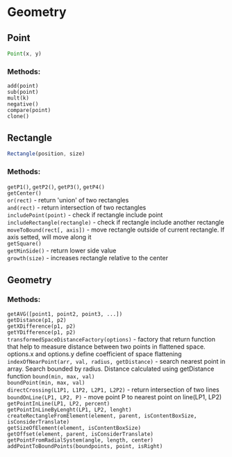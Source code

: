 # Geometry
## Point

```javascript
Point(x, y)
```

### Methods:

`add(point)`    
`sub(point)`    
`mult(k)`    
`negative()`    
`compare(point)`    
`clone()`

## Rectangle

```javascript
Rectangle(position, size)
```

### Methods:

`getP1()`, `getP2()`, `getP3()`, `getP4()`    
`getCenter()`    
`or(rect)` - return 'union' of two rectangles    
`and(rect)` - return intersection of two rectangles    
`includePoint(point)` - check if rectangle include point    
`includeRectangle(rectangle)` - check if rectangle include another rectangle    
`moveToBound(rect[, axis])` - move rectangle outside of current rectangle. If axis setted, will move along it   
`getSquare()`    
`getMinSide()` - return lower side value    
`growth(size)` - increases rectangle relative to the center

## Geometry

### Methods:
`getAVG([point1, point2, point3, ...])`    
`getDistance(p1, p2)`    
`getXDifference(p1, p2)`    
`getYDifference(p1, p2)`    
`transformedSpaceDistanceFactory(options)` - factory that return function that help to measure distance between two points in flattened space. options.x and options.y define coefficient of space flattening    
`indexOfNearPoint(arr, val, radius, getDistance)` - search nearest point in array. Search bounded by radius. Distance calculated using getDistance function
`bound(min, max, val)`    
`boundPoint(min, max, val)`    
`directCrossing(L1P1, L1P2, L2P1, L2P2)` - return intersection of two lines    
`boundOnLine(LP1, LP2, P)` - move point P to nearest point on line(LP1, LP2)    
`getPointInLine(LP1, LP2, percent)`    
`getPointInLineByLenght(LP1, LP2, lenght)`    
`createRectangleFromElement(element, parent, isContentBoxSize, isConsiderTranslate)`    
`getSizeOfElement(element, isContentBoxSize)`    
`getOffset(element, parent, isConsiderTranslate)`    
`getPointFromRadialSystem(angle, length, center)`    
`addPointToBoundPoints(boundpoints, point, isRight)`    
